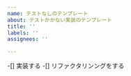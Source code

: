 ```yaml
---
name: テストなしのテンプレート
about: テストかかない実装のテンプレート
title: ''
labels: ''
assignees: ''

---
```


-[] 実装する
-[] リファクタリンングをする
